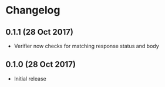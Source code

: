 # Changelog

## 0.1.1 (28 Oct 2017)

* Verifier now checks for matching response status and body

## 0.1.0 (28 Oct 2017)

* Initial release